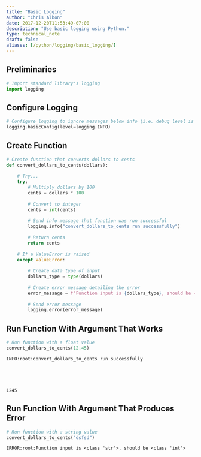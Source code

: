```yaml
---
title: "Basic Logging"
author: "Chris Albon"
date: 2017-12-20T11:53:49-07:00
description: "Use basic logging using Python."
type: technical_note
draft: false
aliases: [/python/logging/basic_logging/]
---
```

## Preliminaries


```python
# Import standard library's logging
import logging
```

## Configure Logging


```python
# Configure logging to ignore messages below info (i.e. debug level is ignored)
logging.basicConfig(level=logging.INFO)
```

## Create Function


```python
# Create function that converts dollars to cents
def convert_dollars_to_cents(dollars):
    
    # Try...
    try:
        # Multiply dollars by 100
        cents = dollars * 100    
        
        # Convert to integer
        cents = int(cents)
        
        # Send info message that function was run successful
        logging.info("convert_dollars_to_cents run successfully")
        
        # Return cents
        return cents
    
    # If a ValueError is raised
    except ValueError:
        
        # Create data type of input
        dollars_type = type(dollars)
        
        # Create error message detailing the error
        error_message = f"Function input is {dollars_type}, should be <class \'int\'>"
        
        # Send error message
        logging.error(error_message)
```

## Run Function With Argument That Works


```python
# Run function with a float value
convert_dollars_to_cents(12.45)
```

    INFO:root:convert_dollars_to_cents run successfully





    1245



## Run Function With Argument That Produces Error


```python
# Run function with a string value
convert_dollars_to_cents("dsfsd")
```

    ERROR:root:Function input is <class 'str'>, should be <class 'int'>

